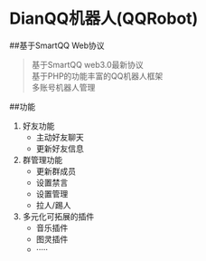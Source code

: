 
# DianQQ机器人(QQRobot)
##基于SmartQQ Web协议
> 基于SmartQQ web3.0最新协议    
> 基于PHP的功能丰富的QQ机器人框架                
> 多账号机器人管理   


##功能
1. 好友功能
	- 主动好友聊天
	- 更新好友信息
2. 群管理功能
	- 更新群成员
	- 设置禁言
	- 设置管理
	- 拉人/踢人
3. 多元化可拓展的插件
	- 音乐插件
	- 图灵插件
	- ·····

